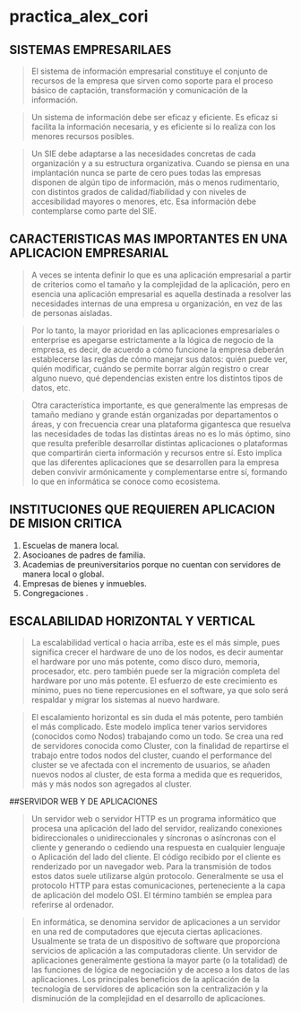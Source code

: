 # practica_alex_cori

## SISTEMAS  EMPRESARILAES

>El sistema de información empresarial constituye el conjunto de recursos de la empresa que sirven como soporte para el proceso básico de captación, transformación y comunicación de la información.

> Un sistema de información debe ser eficaz y eficiente. Es eficaz si facilita la información necesaria, y es eficiente si lo realiza con los menores recursos posibles.

>Un SIE debe adaptarse a las necesidades concretas de cada organización y a su estructura organizativa. Cuando se piensa en una implantación nunca se parte de cero pues todas las empresas disponen de algún tipo de información, más o menos rudimentario, con distintos grados de calidad/fiabilidad y con niveles de accesibilidad mayores o menores, etc. Esa información debe contemplarse como parte del SIE.

## CARACTERISTICAS MAS IMPORTANTES EN UNA APLICACION EMPRESARIAL

>A veces se intenta definir lo que es una aplicación empresarial a partir de criterios como el tamaño y la complejidad de la aplicación, pero en esencia una aplicación empresarial es aquella destinada a resolver las necesidades internas de una empresa u organización, en vez de las de personas aisladas.

>Por lo tanto, la mayor prioridad en las aplicaciones empresariales o enterprise es apegarse estrictamente a la lógica de negocio de la empresa, es decir, de acuerdo a cómo funcione la empresa deberán establecerse las reglas de cómo manejar sus datos: quién puede ver, quién modificar, cuándo se permite borrar algún registro o crear alguno nuevo, qué dependencias existen entre los distintos tipos de datos, etc.

>Otra característica importante, es que generalmente las empresas de tamaño mediano y grande están organizadas por departamentos o áreas, y con frecuencia crear una plataforma gigantesca que resuelva las necesidades de todas las distintas áreas no es lo más óptimo, sino que resulta preferible desarrollar distintas aplicaciones o plataformas que compartirán cierta información y recursos entre sí. Esto implica que las diferentes aplicaciones que se desarrollen para la empresa deben convivir armónicamente y complementarse entre sí, formando lo que en informática se conoce como ecosistema.

## INSTITUCIONES QUE REQUIEREN  APLICACION DE MISION CRITICA

1. Escuelas de manera local.
2. Asocioanes de padres de familia.
3. Academias de preuniversitarios porque no cuentan con servidores de manera local o global.
4. Empresas de bienes y inmuebles.
5. Congregaciones .

## ESCALABILIDAD HORIZONTAL Y VERTICAL

>La escalabilidad vertical o hacia arriba, este es el más simple, pues significa crecer el hardware de uno de los nodos, es decir aumentar el hardware por uno más potente, como disco duro, memoria, procesador, etc. pero también puede ser la migración completa del hardware por uno más potente. El esfuerzo de este crecimiento es mínimo, pues no tiene repercusiones en el software, ya que solo será respaldar y migrar los sistemas al nuevo hardware.

>El escalamiento horizontal es sin duda el más potente, pero también el más complicado. Este modelo implica tener varios servidores (conocidos como Nodos) trabajando como un todo. Se crea una red de servidores conocida como Cluster, con la finalidad de repartirse el trabajo entre todos nodos del cluster, cuando el performance del cluster se ve afectada con el incremento de usuarios, se añaden nuevos nodos al cluster, de esta forma a medida que es requeridos, más y más nodos son agregados al cluster.

##SERVIDOR WEB Y DE APLICACIONES

>Un servidor web o servidor HTTP es un programa informático que procesa una aplicación del lado del servidor, realizando conexiones bidireccionales o unidireccionales y síncronas o asíncronas con el cliente y generando o cediendo una respuesta en cualquier lenguaje o Aplicación del lado del cliente. El código recibido por el cliente es renderizado por un navegador web. Para la transmisión de todos estos datos suele utilizarse algún protocolo. Generalmente se usa el protocolo HTTP para estas comunicaciones, perteneciente a la capa de aplicación del modelo OSI. El término también se emplea para referirse al ordenador.

>En informática, se denomina servidor de aplicaciones a un servidor en una red de computadores que ejecuta ciertas aplicaciones.
Usualmente se trata de un dispositivo de software que proporciona servicios de aplicación a las computadoras cliente. Un servidor de aplicaciones generalmente gestiona la mayor parte (o la totalidad) de las funciones de lógica de negociación y de acceso a los datos de las aplicaciones. Los principales beneficios de la aplicación de la tecnología de servidores de aplicación son la centralización y la disminución de la complejidad en el desarrollo de aplicaciones.
